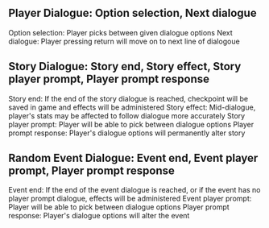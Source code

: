 ## Player Dialogue: Option selection, Next dialogue
Option selection: Player picks between given dialogue options
Next dialogue: Player pressing return will move on to next line of dialogoue
## Story Dialogue: Story end, Story effect, Story player prompt, Player prompt response
Story end: If the end of the story dialogue is reached, checkpoint will be saved in game and effects will be administered
Story effect: Mid-dialogue, player's stats may be affected to follow dialogue more accurately
Story player prompt: Player will be able to pick between dialogue options
Player prompt response: Player's dialogue options will permanently alter story
## Random Event Dialogue: Event end, Event player prompt, Player prompt response
Event end: If the end of the event dialogue is reached, or if the event has no player prompt dialogue, effects will be administered
Event player prompt: Player will be able to pick between dialogue options
Player prompt response: Player's dialogue options will alter the event

